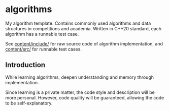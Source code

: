 # algorithms

My algorithm template. Contains commonly used algorithms and data structures in competitions and academia. Written in
C++20 standard, each algorithm has a runnable test case.

See [content/include/](./content/include) for raw source code of algorithm implementation,
and [content/src/](./content/src) for runnable test cases.

## Introduction

While learning algorithms, deepen understanding and memory through implementation.

Since learning is a private matter, the code style and description will be more personal. However, code quality will be
guaranteed, allowing the code to be self-explanatory.
